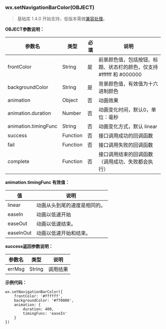 <!-- https://developers.weixin.qq.com/miniprogram/dev/api/setNavigationBarColor.html -->

### wx.setNavigationBarColor(OBJECT)

> 基础库 1.4.0 开始支持，低版本需做[兼容处理](https://developers.weixin.qq.com/miniprogram/dev/framework/compatibility.html)。

**OBJECT参数说明：**

  参数名                 |  类型       |  必填 |  说明                                         
-------------------------|-------------|-------|-----------------------------------------------
  frontColor             |  String     |  是   |前景颜色值，包括按钮、标题、状态栏的颜色，仅支持 #ffffff 和 #000000
  backgroundColor        |  String     |  是   |  背景颜色值，有效值为十六进制颜色             
  animation              |  Object     |  否   |  动画效果                                     
  animation.duration     |  Number     |  否   |  动画变化时间，默认0，单位：毫秒              
  animation.timingFunc   |  String     |  否   |  动画变化方式，默认 linear                    
  success                |  Function   |  否   |  接口调用成功的回调函数                       
  fail                   |  Function   |  否   |  接口调用失败的回调函数                       
  complete               |  Function   |  否   |接口调用结束的回调函数（调用成功、失败都会执行）

**animation.timingFunc 有效值：**

  值          |  说明             
--------------|-------------------
  linear      |动画从头到尾的速度是相同的。
  easeIn      |  动画以低速开始   
  easeOut     |  动画以低速结束。 
  easeInOut   |动画以低速开始和结束。

**success返回参数说明：**

  参数名   |  类型     |  说明   
-----------|-----------|---------
  errMsg   |  String   | 调用结果

**示例代码：**

    wx.setNavigationBarColor({
        frontColor: '#ffffff',
        backgroundColor: '#ff0000',
        animation: {
            duration: 400,
            timingFunc: 'easeIn'
        }
    })
